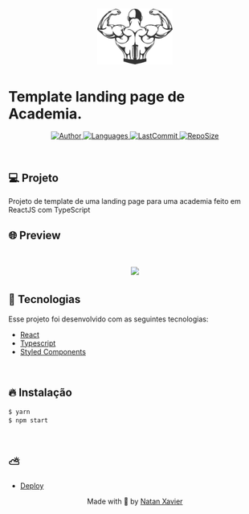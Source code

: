 <h1 align="center">
  <img alt="Barber" title="#delicinha" src="github/logo.png" width="150px" borderRadius="20px" />
</h1>

# Template landing page de Academia.

<p align="center">
  <a href="https://github.com/nataxaa">
    <img alt="Author" src="https://img.shields.io/badge/author-nataxaa-33A1F2?style=flat-square">
  </a>

  <a href="#">
    <img alt="Languages" src="https://img.shields.io/github/languages/count/nataxaa/Template_gym-ReactJS?color=33A1F2&style=flat-square">
  </a>

  <a href="https://github.com/nataxaa/Template_gym-ReactJS/commits/master">
    <img alt="LastCommit" src="https://img.shields.io/github/last-commit/nataxaa/Template_gym-ReactJS?color=33A1F2&style=flat-square">
  </a>

  <a href="#">
    <img alt="RepoSize" src="https://img.shields.io/github/repo-size/nataxaa/Template_gym-ReactJS?color=33A1F2&style=flat-square">
  </a>

</p>

<br />

## 💻 Projeto

Projeto de template de uma landing page para uma academia feito em ReactJS com TypeScript
<br />

## 🌐 Preview

<h1 align="center">
    <img src="github/video-templategym.gif" />
</h1>

## 🚀 Tecnologias

Esse projeto foi desenvolvido com as seguintes tecnologias:

- [React](https://react.dev/)
- [Typescript](https://www.typescriptlang.org/)
- [Styled Components](https://styled-components.com/)

<br />

## 🔥 Instalação
```bash
$ yarn
$ npm start
```
<br/>

## ⛅

- [Deploy](https://courageous-tulumba-716344.netlify.app/)

<p align="center">
  Made with 💙 by <a href="https://www.linkedin.com/in/natan-xavier-a266a0228/"> Natan Xavier </a>
</p>
